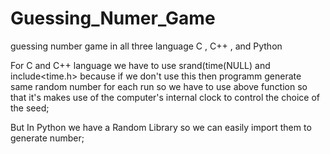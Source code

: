 # Guessing_Numer_Game
guessing number game in all three language C ,  C++ , and Python

For C and C++ language we have to use srand(time(NULL) and include<time.h> because if we don't use this then programm generate same random number for each run 
so we have to use above function so that it's makes use of the computer's internal clock to control the choice of the seed;


But In Python we have a Random Library so we can easily import them to generate number;
